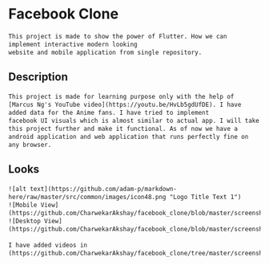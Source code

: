 # Facebook Clone
    This project is made to show the power of Flutter. How we can implement interactive modern looking
    website and mobile application from single repository.

## Description
    This project is made for learning purpose only with the help of [Marcus Ng's YouTube video](https://youtu.be/HvLb5gdUfDE). I have added data for the Anime fans. I have tried to implement 
    facebook UI visuals which is almost similar to actual app. I will take this project further and make it functional. As of now we have a android application and web application that runs perfectly fine on any browser.

## Looks
    ![alt text](https://github.com/adam-p/markdown-here/raw/master/src/common/images/icon48.png "Logo Title Text 1")
    ![Mobile View](https://github.com/CharwekarAkshay/facebook_clone/blob/master/screenshots/Images/Facebook_Clone_Desktop.png)
    ![Desktop View](https://github.com/CharwekarAkshay/facebook_clone/blob/master/screenshots/Images/Facebook_Clone_Mobile.png)

    I have added videos in (https://github.com/CharwekarAkshay/facebook_clone/tree/master/screenshots/Videos)
